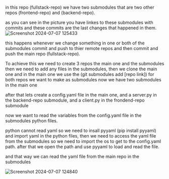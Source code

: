 in this repo (fullstack-repo) we have two submodules that are two other repos (frontend-repo) and (backend-repo).

as you can see in the picture you have linkes to these submodules with commits and these commits are the last changes that happened in them.
![Screenshot 2024-07-07 125433](https://github.com/hamzi-haidar/fullstack-repo/assets/132144627/d01a0746-a711-4e71-bf1f-ba422e58be50)

this happens whenever we change something in one or both of the submodules commit and push to thier remote repos and then commit and push the main repo (fullstack-repo).

To achieve this we need to create 3 repos the main one and the submodules then we need to add any files in the submodules, then we clone the main one and in the main one
we use the (git submodules add [repo link]) for both repos we want to make as submodules now we have two submodules in the main one

after that lets create a config.yaml file in the main one, and a server.py in the backend-repo submodule, and a client.py in the frondend-repo submodule

now we want to read the variables from the config.yaml file in the submodules python files.

python cannot read yaml so we need to insall pyyaml (pip install pyyaml) and import yaml in the python files, then we need to access the yaml file from the submodules so we need to import the os to get
to the config.yaml path. after that we open the path and use pyyaml to load and read the file.

and that way we can read the yaml file from the main repo in the submodules

![Screenshot 2024-07-07 124840](https://github.com/hamzi-haidar/fullstack-repo/assets/132144627/f2d00955-aa1f-4094-861c-f5be9c1335e7)
